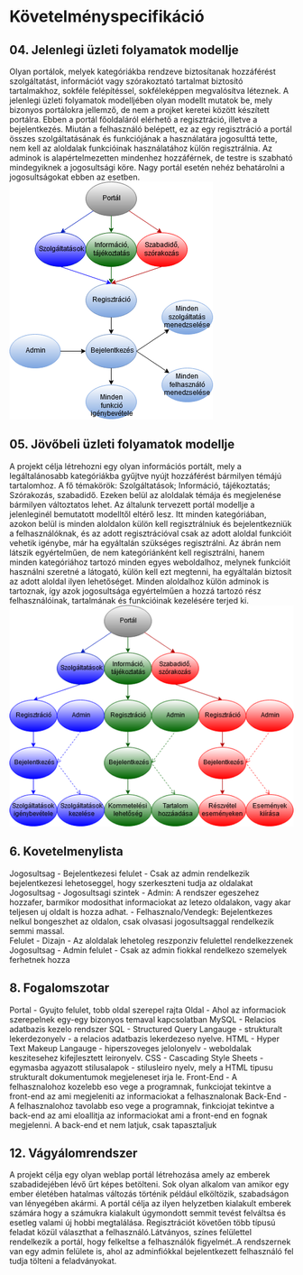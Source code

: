 # Követelményspecifikáció

## 04. Jelenlegi üzleti folyamatok modellje
Olyan portálok, melyek kategóriákba rendzeve biztosítanak hozzáférést szolgáltatást, információt vagy szórakoztató tartalmat biztosító tartalmakhoz, sokféle felépítéssel, sokféleképpen megvalósítva léteznek. A jelenlegi üzleti folyamatok modelljében olyan modellt mutatok be, mely bizonyos portálokra jellemző, de nem a projket keretei között készített portálra. Ebben a portál főoldaláról elérhető a regisztráció, illetve a bejelentkezés. Miután a felhasználó belépett, ez az egy regisztráció a portál összes szolgáltatásának és funkciójának a használatára jogosulttá tette, nem kell az aloldalak funkcióinak használatához külön regisztrálnia. Az adminok is alapértelmezetten mindenhez hozzáférnek, de testre is szabható mindegyiknek a jogosultsági köre. Nagy portál esetén nehéz behatárolni a jogosultságokat ebben az esetben.
![Jelenlegi üzleti folyamatok modellje](Dokumentacio_kepek/jelenlegi_modell.png)

## 05. Jövőbeli üzleti folyamatok modellje
A projekt célja létrehozni egy olyan információs portált, mely a legáltalánosabb kategóriákba gyűjtve nyújt hozzáférést bármilyen témájú tartalomhoz. A fő témakörök: Szolgáltatások; Információ, tájékoztatás; Szórakozás, szabadidő. Ezeken belül az aloldalak témája és megjelenése bármilyen változtatos lehet. Az általunk tervezett portál modellje a jelenleginél bemutatott modelltől eltérő lesz. Itt minden kategóriában, azokon belül is minden aloldalon külön kell regisztrálniuk és bejelentkezniük a felhasználóknak, és az adott regisztrációval csak az adott aloldal funkcióit vehetik igénybe, már ha egyáltalán szükséges regisztrálni. Az ábrán nem látszik egyértelműen, de nem kategóriánként kell regisztrálni, hanem minden kategóriához tartozó minden egyes weboldalhoz, melynek funkcióit használni szeretné a látogató, külön kell ezt megtenni, ha egyáltalán biztosít az adott aloldal ilyen lehetőséget. Minden aloldalhoz külön adminok is tartoznak, így azok jogosultsága egyértelműen a hozzá tartozó rész felhasználóinak, tartalmának és funkcióinak kezelésére terjed ki.
![Jelenlegi üzleti folyamatok modellje](Dokumentacio_kepek/igenyelt_modell.png)

## 6. Kovetelmenylista
Jogosultsag - Bejelentkezesi felulet - Csak az admin rendelkezik bejelentkezesi lehetoseggel, hogy szerkeszteni tudja az oldalakat
Jogosultsag - Jogosultsagi szintek - Admin: A rendszer egeszehez hozzafer, barmikor modosithat informaciokat az letezo oldalakon, vagy akar teljesen uj oldalt is hozza adhat.
								   - Felhasznalo/Vendegk: Bejelentkezes nelkul bongeszhet az oldalon, csak olvasasi jogosultsaggal rendelkezik semmi massal.	
Felulet - Dizajn - Az aloldalak lehetoleg reszponziv felulettel rendelkezzenek 
Jogosultsag - Admin felulet - Csak az admin fiokkal rendelkezo szemelyek ferhetnek hozza

## 8. Fogalomszotar 
Portal - Gyujto felulet, tobb oldal szerepel rajta
Oldal - Ahol az informaciok szerepelnek egy-egy bizonyos temaval kapcsolatban
MySQL - Relacios adatbazis kezelo rendszer 
SQL - Structured Query Langauge - strukturalt lekerdezonyelv - a relacios adatbazis lekerdezeso nyelve.
HTML - Hyper Text Makeup Langauge - hiperszoveges jelolonyelv - weboldalak keszitesehez kifejlesztett leironyelv.
CSS - Cascading Style Sheets - egymasba agyazott stilusalapok - stilusleiro nyelv, mely a HTML tipusu strukturalt dokumentumok megjeleneset irja le.
Front-End - A felhasznalohoz kozelebb eso vege a programnak, funkciojat tekintve a front-end az ami megjeleniti az informaciokat a felhasznalonak
Back-End - A felhasznalohoz tavolabb eso vege a programnak, finkciojat tekintve a back-end az ami eloallitja az informaciokat ami a front-end en fognak megjelenni. A back-end et nem latjuk, csak tapasztaljuk

## 12. Vágyálomrendszer
A projekt célja egy olyan weblap portál létrehozása amely az emberek szabadidejében lévő űrt képes betölteni. Sok olyan alkalom van amikor egy ember életében hatalmas változás történik például elköltözik, szabadságon van lényegében akármi. A portál célja az ilyen helyzetben kialakult emberek számára hogy a számukra kialakult úgymondott semmit tevést felváltsa és esetleg valami új hobbi megtalálása. Regisztrációt követően több típusú feladat közül választhat a felhasználó.Látványos, színes felülettel rendelkezik a portál, hogy felkeltse a felhasználók figyelmét..A rendszernek van egy admin felülete is, ahol az adminfiókkal bejelentkezett felhasználó fel tudja tölteni a feladványokat.